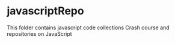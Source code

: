 # javascriptRepo
This folder contains javascript code collections
Crash course and repositories on JavaScript
